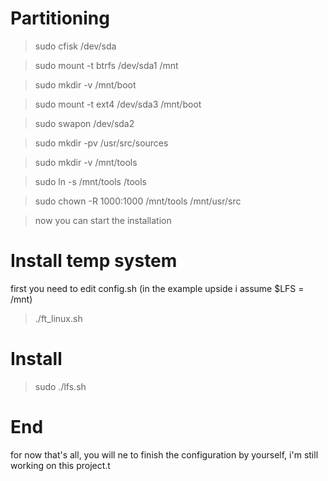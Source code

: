 # Partitioning
> sudo cfisk /dev/sda

> sudo mount -t btrfs /dev/sda1 /mnt

> sudo mkdir -v /mnt/boot

> sudo mount -t ext4 /dev/sda3 /mnt/boot

> sudo swapon /dev/sda2

> sudo mkdir -pv /usr/src/sources

> sudo mkdir -v /mnt/tools

> sudo ln -s /mnt/tools /tools

> sudo chown -R 1000:1000 /mnt/tools /mnt/usr/src

> now you can start the installation

# Install temp system
first you need to edit config.sh (in the example upside i assume $LFS = /mnt)

> ./ft_linux.sh

# Install
> sudo ./lfs.sh

# End
for now that's all, you will ne to finish the configuration by yourself,
i'm still working on this project.t
